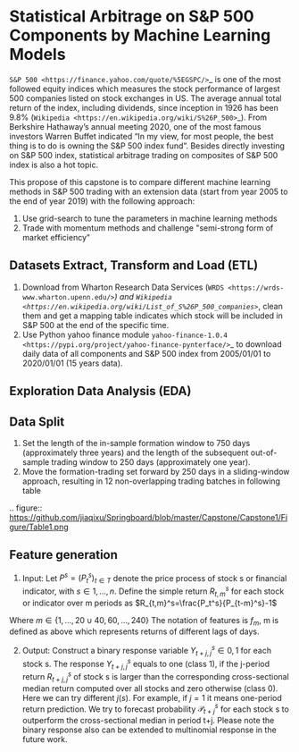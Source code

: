 Statistical Arbitrage on S&P 500 Components by Machine Learning Models
======================================================================

`S&P 500 <https://finance.yahoo.com/quote/%5EGSPC/>`_ is one of the most followed equity indices which measures the stock performance of largest 500 companies listed on stock exchanges in US. 
The average annual total return of the index, including dividends, since inception in 1926 has been 9.8% (`Wikipedia <https://en.wikipedia.org/wiki/S%26P_500>`_). 
From Berkshire Hathaway’s annual meeting 2020, one of the most famous investors Warren Buffet indicated “In my view, for most people,
the best thing is to do is owning the S&P 500 index fund”. Besides directly investing on S&P 500 index, statistical arbitrage trading 
on composites of S&P 500 index is also a hot topic.

This propose of this capstone is to compare different machine learning methods in S&P 500 trading with an extension data (start from year 2005 to the end of year 2019) 
with the following approach:

1. Use grid-search to tune the parameters in machine learning methods
2. Trade with momentum methods and challenge "semi-strong form of market efficiency"

Datasets Extract, Transform and Load (ETL)
------------------------------------------
1. Download from Wharton Research Data Services (`WRDS <https://wrds-www.wharton.upenn.edu/>`_) and `Wikipedia <https://en.wikipedia.org/wiki/List_of_S%26P_500_companies>`_, 
clean them and get a mapping table indicates which stock will be included in S&P 500 at the end of the specific time.
2. Use Python yahoo finance module `yahoo-finance-1.0.4 <https://pypi.org/project/yahoo-finance-pynterface/>`_ to download daily data of 
all components and S&P 500 index from 2005/01/01 to 2020/01/01 (15 years data).

Exploration Data Analysis (EDA)
-------------------------------

Data Split
----------
1. Set the length of the in-sample formation window to 750 days (approximately three years) and the length of the subsequent
out-of-sample trading window to 250 days (approximately one year).
2. Move the formation-trading set forward by 250 days in a sliding-window approach, resulting in 12 non-overlapping trading batches in following table

.. figure:: https://github.com/jiaqixu/Springboard/blob/master/Capstone/Capstone1/Figure/Table1.png

Feature generation 
------------------
1. Input: 
Let $P^s={{(P}_t^s)}_{t\in T}$ denote the price process of stock s or financial indicator, with $s\in{1,...,n}$. Define the simple return $R_{t,m}^s$ for each stock or indicator over m periods as 
$R_{t,m}^s=\frac{P_t^s}{P_{t-m}^s}-1$

Where $m\in\{{1,\ldots,20}\cup{40,60,\ldots,240}\}$
The notation of features is $f_m$, m is defined as above which represents returns of different lags of days.

2. Output: 
Construct a binary response variable $Y_{t+j,j}^s\in{0,1}$ for each stock s. The response $Y_{t+j,j}^s$ equals to one (class 1), if the j-period return $R_{t+j,j}^s$ of stock s is larger than the corresponding cross-sectional median return computed over all stocks and zero otherwise (class 0). Here we can try different $j(s)$. For example, if $j=1$ it means one-period return prediction. We try to forecast probability $\mathcal{P}_{t+j}^s$ for each stock s to outperform the cross-sectional median in period t+j. Please note the binary response also can be extended to multinomial response in the future work.
